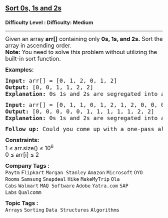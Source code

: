 <h2><a href="https://www.geeksforgeeks.org/problems/sort-an-array-of-0s-1s-and-2s4231/1?page=1&company=Amazon,Microsoft,Flipkart,Google,Adobe,Samsung,Accolite,MakeMyTrip,Zoho,Walmart,Goldman%20Sachs&sortBy=submissions">Sort 0s, 1s and 2s</a></h2><h3>Difficulty Level : Difficulty: Medium</h3><hr><div class="problems_problem_content__Xm_eO"><p><span style="font-size: 18px;">Given an array <strong>arr[]</strong> containing only <strong>0s, 1s, and 2s.</strong> Sort the array in ascending order.<br></span><span style="font-size: 18px;"><strong>Note:</strong> You need to solve this problem without utilizing the built-in sort function.</span></p>
<p><span style="font-size: 18px;"><strong>Examples:</strong></span></p>
<pre><span style="font-size: 18px;"><strong>Input: </strong>arr[] = [0, 1, 2, 0, 1, 2]
<strong>Output: </strong>[0, 0, 1, 1, 2, 2]
<strong>Explanation: </strong>0s 1s and 2s are segregated into ascending order.</span></pre>
<pre><span style="font-size: 18px;"><strong style="font-size: 18px;">Input: </strong><span style="font-size: 18px;">arr[] = [0, 1, 1, 0, 1, 2, 1, 2, 0, 0, 0, 1]
</span><strong style="font-size: 18px;">Output: </strong><span style="font-size: 18px;">[0, 0, 0, 0, 0, 1, 1, 1, 1, 1, 2, 2]
</span><strong style="font-size: 18px;">Explanation: </strong><span style="font-size: 18px;">0s 1s and 2s are segregated into ascending order.</span></span></pre>
<pre><span style="font-size: 18px;"><strong>Follow up:</strong> Could you come up with a one-pass algorithm using only constant extra space?</span></pre>
<p><span style="font-size: 18px;"><span style="font-size: 18px;"><span style="font-size: 18px;"><strong>Constraints:</strong> <br>1 ≤ arr.size() ≤ 10<sup>6</sup><br>0 ≤ arr[i] ≤ 2</span></span></span></p></div><p><span style=font-size:18px><strong>Company Tags : </strong><br><code>Paytm</code>&nbsp;<code>Flipkart</code>&nbsp;<code>Morgan Stanley</code>&nbsp;<code>Amazon</code>&nbsp;<code>Microsoft</code>&nbsp;<code>OYO Rooms</code>&nbsp;<code>Samsung</code>&nbsp;<code>Snapdeal</code>&nbsp;<code>Hike</code>&nbsp;<code>MakeMyTrip</code>&nbsp;<code>Ola Cabs</code>&nbsp;<code>Walmart</code>&nbsp;<code>MAQ Software</code>&nbsp;<code>Adobe</code>&nbsp;<code>Yatra.com</code>&nbsp;<code>SAP Labs</code>&nbsp;<code>Qualcomm</code>&nbsp;<br><p><span style=font-size:18px><strong>Topic Tags : </strong><br><code>Arrays</code>&nbsp;<code>Sorting</code>&nbsp;<code>Data Structures</code>&nbsp;<code>Algorithms</code>&nbsp;